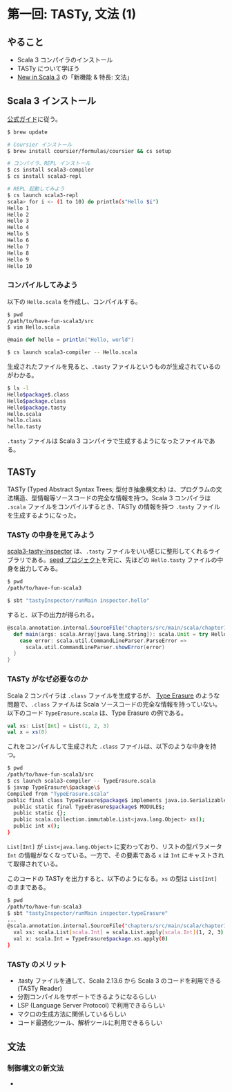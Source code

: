 # 第一回: TASTy, 文法 (1)

## やること

- Scala 3 コンパイラのインストール
- TASTy について学ぼう
- [New in Scala 3](https://docs.scala-lang.org/ja/scala3/new-in-scala3.html) の「新機能 & 特長: 文法」

## Scala 3 インストール

[公式ガイド](https://docs.scala-lang.org/ja/scala3/getting-started.html)に従う。

```sh
$ brew update

# Coursier インストール
$ brew install coursier/formulas/coursier && cs setup

# コンパイラ、REPL インストール
$ cs install scala3-compiler
$ cs install scala3-repl

# REPL 起動してみよう
$ cs launch scala3-repl
scala> for i <- (1 to 10) do println(s"Hello $i")
Hello 1
Hello 2
Hello 3
Hello 4
Hello 5
Hello 6
Hello 7
Hello 8
Hello 9
Hello 10
```

### コンパイルしてみよう

以下の `Hello.scala` を作成し、コンパイルする。

```sh
$ pwd
/path/to/have-fun-scala3/src
$ vim Hello.scala
```

```scala
@main def hello = println("Hello, world")
```

```sh
$ cs launch scala3-compiler -- Hello.scala
```

生成されたファイルを見ると、`.tasty` ファイルというものが生成されているのがわかる。

```sh
$ ls -l
Hello$package$.class
Hello$package.class
Hello$package.tasty
Hello.scala
hello.class
hello.tasty
```

`.tasty` ファイルは Scala 3 コンパイラで生成するようになったファイルである。

## TASTy

TASTy (Typed Abstract Syntax Trees; 型付き抽象構文木) は、プログラムの文法構造、型情報等ソースコードの完全な情報を持つ。Scala 3 コンパイラは `.scala` ファイルをコンパイルするとき、TASTy の情報を持つ `.tasty` ファイルを生成するようになった。

### TASTy の中身を見てみよう

[scala3-tasty-inspector](https://github.com/lampepfl/dotty/tree/master/tasty-inspector/src/scala/tasty/inspector) は、`.tasty` ファイルをいい感じに整形してくれるライブラリである。[seed プロジェクト](https://github.com/scala/scala3-tasty-inspector.g8)を元に、先ほどの `Hello.tasty` ファイルの中身を出力してみる。

```sh
$ pwd
/path/to/have-fun-scala3

$ sbt "tastyInspector/runMain inspector.hello"
```

すると、以下の出力が得られる。

```scala
@scala.annotation.internal.SourceFile("chapters/src/main/scala/chapter1/Hello.scala") final class hello() {
  def main(args: scala.Array[java.lang.String]): scala.Unit = try Hello$package.hello catch {
    case error: scala.util.CommandLineParser.ParseError =>
      scala.util.CommandLineParser.showError(error)
  }
}
```

### TASTy がなぜ必要なのか

Scala 2 コンパイラは `.class` ファイルを生成するが、
[Type Erasure](https://www.scala-lang.org/files/archive/spec/2.13/03-types.html#type-erasure) のような問題で、`.class` ファイルは Scala ソースコードの完全な情報を持っていない。以下のコード `TypeErasure.scala` は、Type Erasure の例である。

```scala
val xs: List[Int] = List(1, 2, 3)
val x = xs(0)
```

これをコンパイルして生成された `.class` ファイルは、以下のような中身を持つ。

```sh
$ pwd
/path/to/have-fun-scala3/src
$ cs launch scala3-compiler -- TypeErasure.scala
$ javap TypeErasure\$package\$
Compiled from "TypeErasure.scala"
public final class TypeErasure$package$ implements java.io.Serializable {
  public static final TypeErasure$package$ MODULE$;
  public static {};
  public scala.collection.immutable.List<java.lang.Object> xs();
  public int x();
}
```

`List[Int]` が `List<java.lang.Object>` に変わっており、リストの型パラメータ `Int` の情報がなくなっている。一方で、その要素である `x` は `Int` にキャストされて取得されている。

このコードの TASTy を出力すると、以下のようになる。`xs` の型は `List[Int]` のままである。

```sh
$ pwd
/path/to/have-fun-scala3
$ sbt "tastyInspector/runMain inspector.typeErasure"
...
@scala.annotation.internal.SourceFile("chapters/src/main/scala/chapter1/TypeErasure.scala") object TypeErasure$package {
  val xs: scala.List[scala.Int] = scala.List.apply[scala.Int](1, 2, 3)
  val x: scala.Int = TypeErasure$package.xs.apply(0)
}
```

### TASTy のメリット

- .tasty ファイルを通して、Scala 2.13.6 から Scala 3 のコードを利用できる (TASTy Reader)
- 分割コンパイルをサポートできるようになるらしい
- LSP (Language Server Protocol) で利用できるらしい
- マクロの生成方法に関係しているらしい
- コード最適化ツール、解析ツールに利用できるらしい

## 文法

### 制御構文の新文法

- 
